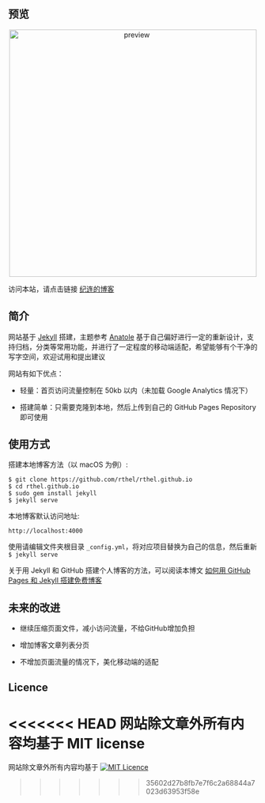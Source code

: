 ## 预览

<p align='center'><a href='http://lorem.top'><img width="500" src="https://github.com/rthel/rthel.github.io/raw/master/preview.jpg" alt='preview'></a></p>

访问本站，请点击链接 [纪连的博客](http://lorem.top)

## 简介

网站基于 [Jekyll] 搭建，主题参考 [Anatole] 基于自己偏好进行一定的重新设计，支持归档，分类等常用功能，并进行了一定程度的移动端适配，希望能够有个干净的写字空间，欢迎试用和提出建议

网站有如下优点：

* 轻量：首页访问流量控制在 50kb 以内（未加载 Google Analytics 情况下）

* 搭建简单：只需要克隆到本地，然后上传到自己的 GitHub Pages Repository 即可使用

## 使用方式

搭建本地博客方法（以 macOS 为例）:
```
$ git clone https://github.com/rthel/rthel.github.io
$ cd rthel.github.io
$ sudo gem install jekyll
$ jekyll serve
```
本地博客默认访问地址:

```
http://localhost:4000
```

使用请编辑文件夹根目录 `_config.yml`，将对应项目替换为自己的信息，然后重新 `$ jekyll serve`


关于用 Jekyll 和 GitHub 搭建个人博客的方法，可以阅读本博文 [如何用 GitHub Pages 和 Jekyll 搭建免费博客](http://lorem.top/code/2017/08/07/how-to-build-jekyll-blog.html)

## 未来的改进

* 继续压缩页面文件，减小访问流量，不给GitHub增加负担

* 增加博客文章列表分页

* 不增加页面流量的情况下，美化移动端的适配

## Licence

<<<<<<< HEAD
网站除文章外所有内容均基于 MIT license
=======
网站除文章外所有内容均基于 [![MIT Licence](https://badges.frapsoft.com/os/mit/mit.svg?v=103)](https://opensource.org/licenses/mit-license.php)
>>>>>>> 35602d27b8fb7e7f6c2a68844a7023d63953f58e

[Jekyll]: https://jekyllrb.com/docs/home
[Anatole]: https://github.com/hi-caicai/farbox-theme-Anatole

